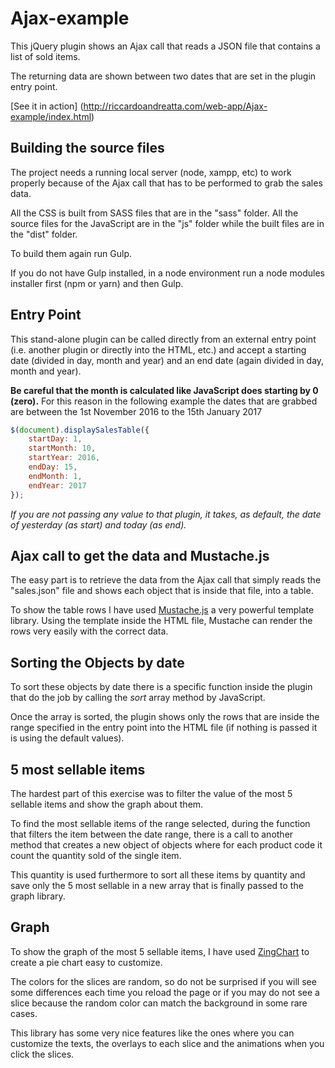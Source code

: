 # Ajax-example

This jQuery plugin shows an Ajax call that reads a JSON file that contains a list of sold items.

The returning data are shown between two dates that are set in the plugin entry point.

[See it in action] (http://riccardoandreatta.com/web-app/Ajax-example/index.html)


## Building the source files

The project needs a running local server (node, xampp, etc) to work properly because of the Ajax call that has to be performed to grab the sales data.

All the CSS is built from SASS files that are in the "sass" folder. All the source files for the JavaScript are in the "js" folder while the built files are in the "dist" folder.

To build them again run Gulp.

If you do not have Gulp installed, in a node environment run a node modules installer first (npm or yarn) and then Gulp.


## Entry Point

This stand-alone plugin can be called directly from an external entry point (i.e. another plugin or directly into the HTML, etc.) and accept a starting date (divided in day, month and year) and an end date (again divided in day, month and year).

**Be careful that the month is calculated like JavaScript does starting by 0 (zero).** For this reason in the following example the dates that are grabbed are between the 1st November 2016 to the 15th January 2017

```javascript
$(document).displaySalesTable({
    startDay: 1,
    startMonth: 10,
    startYear: 2016,
    endDay: 15,
    endMonth: 1,
    endYear: 2017
});
```

*If you are not passing any value to that plugin, it takes, as default, the date of yesterday (as start) and today (as end).*


## Ajax call to get the data and Mustache.js

The easy part is to retrieve the data from the Ajax call that simply reads the "sales.json" file and shows each object that is inside that file, into a table.

To show the table rows I have used [Mustache.js](https://github.com/janl/mustache.js/) a very powerful template library. Using the template inside the HTML file, Mustache can render the rows very easily with the correct data.


## Sorting the Objects by date

To sort these objects by date there is a specific function inside the plugin that do the job by calling the *sort* array method by JavaScript.

Once the array is sorted, the plugin shows only the rows that are inside the range specified in the entry point into the HTML file (if nothing is passed it is using the default values).


## 5 most sellable items

The hardest part of this exercise was to filter the value of the most 5 sellable items and show the graph about them.

To find the most sellable items of the range selected, during the function that filters the item between the date range, there is a call to another method that creates a new object of objects where for each product code it count the quantity sold of the single item.

This quantity is used furthermore to sort all these items by quantity and save only the 5 most sellable in a new array that is finally passed to the graph library.


## Graph

To show the graph of the most 5 sellable items, I have used [ZingChart](https://www.zingchart.com/) to create a pie chart easy to customize.

The colors for the slices are random, so do not be surprised if you will see some differences each time you reload the page or if you may do not see a slice because the random color can match the background in some rare cases.

This library has some very nice features like the ones where you can customize the texts, the overlays to each slice and the animations when you click the slices.
